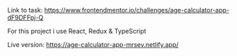 Link to task: https://www.frontendmentor.io/challenges/age-calculator-app-dF9DFFpj-Q

For this project i use React, Redux & TypeScript

Live version: https://age-calculator-app-mrsev.netlify.app/
